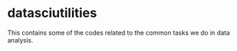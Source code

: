 # datasciutilities
This contains some of the codes related to the common tasks we do in data analysis.
